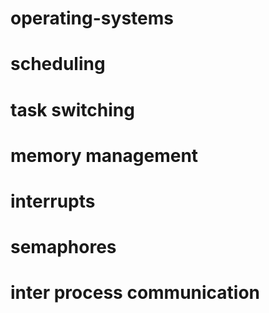 # operating-systems

# scheduling

# task switching

# memory management

# interrupts

# semaphores

# inter process communication
